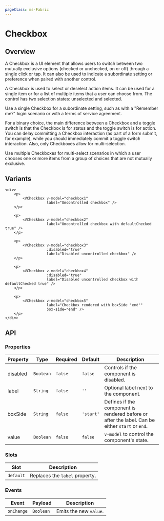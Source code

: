 ```yaml
---
pageClass: ms-Fabric
---
```


# Checkbox

## Overview

A Checkbox is a UI element that allows users to switch between two mutually
exclusive options (checked or unchecked, on or off) through a single click or
tap. It can also be used to indicate a subordinate setting or preference when
paired with another control.

A Checkbox is used to select or deselect action items. It can be used for a
single item or for a list of multiple items that a user can choose from. The
control has two selection states: unselected and selected.

Use a single Checkbox for a subordinate setting, such as with a "Remember me?"
login scenario or with a terms of service agreement.

For a binary choice, the main difference between a Checkbox and a toggle switch
is that the Checkbox is for status and the toggle switch is for action. You can
delay committing a Checkbox interaction (as part of a form submit, for example),
while you should immediately commit a toggle switch interaction. Also, only
Checkboxes allow for multi-selection.

Use multiple Checkboxes for multi-select scenarios in which a user chooses one
or more items from a group of choices that are not mutually exclusive.

## Variants

<page-checkbox />

```vue
<div>
    <p>
        <VCheckbox v-model="checkbox1"
                   label="Uncontrolled checkbox" />
    </p>

    <p>
        <VCheckbox v-model="checkbox2"
                   label="Uncontrolled checkbox with defaultChecked true" />
    </p>

    <p>
        <VCheckbox v-model="checkbox3"
                   :disabled="true"
                   label="Disabled uncontrolled checkbox" />
    </p>

    <p>
        <VCheckbox v-model="checkbox4"
                   :disabled="true"
                   label="Disabled uncontrolled checkbox with defaultChecked true" />
    </p>

    <p>
        <VCheckbox v-model="checkbox5"
                   label="Checkbox rendered with boxSide 'end'"
                   box-side="end" />
    </p>
</div>
```

## API

### Properties

| Property | Type      | Required | Default   | Description                                                                                     |
|----------|-----------|----------|-----------|-------------------------------------------------------------------------------------------------|
| disabled | `Boolean` | `false`  | `false`   | Controls if the component is disabled.                                                          |
| label    | `String`  | `false`  | `''`      | Optional label next to the component.                                                           |
| boxSide  | `String`  | `false`  | `'start'` | Defines if the component is rendered before or after the label. Can be either `start` or `end`. |
| value    | `Boolean` | `false`  | `false`   | `v-model` to control the component's state.                                                     |

### Slots

| Slot      | Description                    |
|-----------|--------------------------------|
| `default` | Replaces the `label` property. |

### Events

| Event      | Payload   | Description            |
|------------|-----------|------------------------|
| `onChange` | `Boolean` | Emits the new `value`. |

